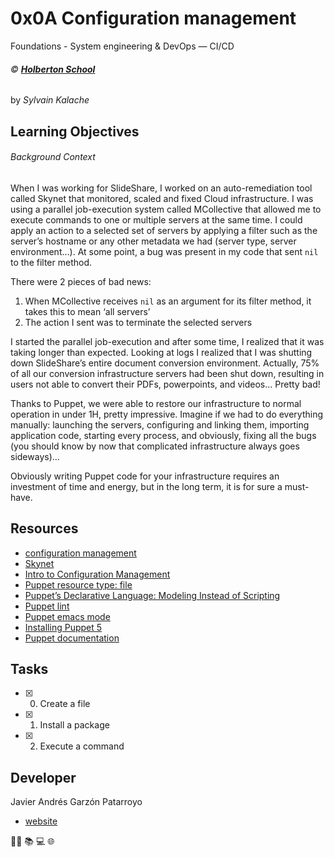 # 0x0A Configuration management
Foundations - System engineering & DevOps ― CI/CD

###### :copyright: **[Holberton School](https://www.holbertonschool.com/)**
by _Sylvain Kalache_

## Learning Objectives
###### Background Context
When I was working for SlideShare, I worked on an auto-remediation tool called Skynet that monitored, scaled and fixed Cloud infrastructure. I was using a parallel job-execution system called MCollective that allowed me to execute commands to one or multiple servers at the same time. I could apply an action to a selected set of servers by applying a filter such as the server’s hostname or any other metadata we had (server type, server environment…). At some point, a bug was present in my code that sent ```nil``` to the filter method.

There were 2 pieces of bad news:

1. When MCollective receives ```nil``` as an argument for its filter method, it takes this to mean ‘all servers’
2. The action I sent was to terminate the selected servers

I started the parallel job-execution and after some time, I realized that it was taking longer than expected. Looking at logs I realized that I was shutting down SlideShare’s entire document conversion environment. Actually, 75% of all our conversion infrastructure servers had been shut down, resulting in users not able to convert their PDFs, powerpoints, and videos… Pretty bad!

Thanks to Puppet, we were able to restore our infrastructure to normal operation in under 1H, pretty impressive. Imagine if we had to do everything manually: launching the servers, configuring and linking them, importing application code, starting every process, and obviously, fixing all the bugs (you should know by now that complicated infrastructure always goes sideways)…

Obviously writing Puppet code for your infrastructure requires an investment of time and energy, but in the long term, it is for sure a must-have.

## Resources
* [configuration management](https://www.youtube.com/watch?v=ogYLFyp68cI&feature=youtu.be)
* [Skynet](https://engineering.linkedin.com/slideshare/skynet-project-_-monitor-scale-and-auto-heal-system-cloud)
* [Intro to Configuration Management](https://www.digitalocean.com/community/tutorials/an-introduction-to-configuration-management)
* [Puppet resource type: file](https://puppet.com/docs/puppet/3.8/types/file.html)
* [Puppet’s Declarative Language: Modeling Instead of Scripting](https://puppet.com/blog/puppets-declarative-language-modeling-instead-of-scripting/)
* [Puppet lint](http://puppet-lint.com/)
* [Puppet emacs mode](https://github.com/voxpupuli/puppet-mode)
* [Installing Puppet 5](https://medium.com/@Joachim8675309/installing-puppet-5-427ca7a68f02)
* [Puppet documentation](https://puppet.com/docs/puppet/5.5/puppet_index.html)

## Tasks
* [x] 0. Create a file
* [x] 1. Install a package
* [x] 2. Execute a command

## Developer
Javier Andrés Garzón Patarroyo
- [website](https://tecnoayuda.co/)

:man_technologist: :books: :computer: :globe_with_meridians:
